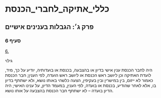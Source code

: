 # כללי_אתיקה_לחברי_הכנסת

## פרק ג׳: הגבלות בענינים אישיים

### סעיף 6

[6.](https://he.wikisource.org/wiki/כללי_אתיקה_לחברי_הכנסת#סעיף_6)

גילוי

היה לחבר הכנסת ענין אישי בדיון או בהצבעה, בכנסת או בועדותיה, יודיע על כך, מיד, לועדת האתיקה וכן ליושב ראש הכנסת או ליושב ראש הועדה, לפי הענין; חבר הכנסת כאמור לא ייזום, בין במישרין ובין בעקיפין, הצעה כלשהי באותו נושא, ולא ישתתף בדיון בו, אלא לאחר שהודיע, בכנסת או בועדה, לפי הענין, במעמד הדיון, על ענינו האישי; היה הדיון בועדה – לא ישתתף חבר הכנסת בהצבעה על אותו נושא.